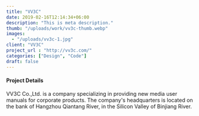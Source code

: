 ```yaml
---
title: "VV3C"
date: 2019-02-16T12:14:34+06:00
description: "This is meta description."
thumb: "/uploads/work/vv3c-thumb.webp"
images:
  - "/uploads/vv3c-1.jpg"
client: "VV3C"
project_url : "http://vv3c.com/"
categories: ["Design", "Code"]
draft: false
---
```


#### Project Details

VV3C Co.,Ltd. is a company specializing in providing new media user manuals for corporate products. The company's headquarters is located on the bank of Hangzhou Qiantang River, in the Silicon Valley of Binjiang River.